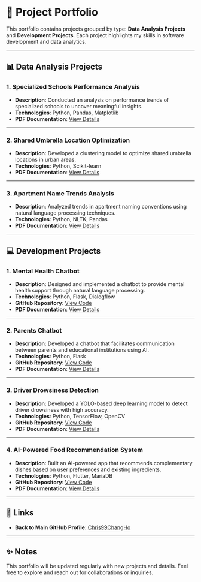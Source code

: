 # 📂 Project Portfolio

This portfolio contains projects grouped by type: **Data Analysis Projects** and **Development Projects**. Each project highlights my skills in software development and data analytics.

---

## 📊 Data Analysis Projects

### 1. **Specialized Schools Performance Analysis**
- **Description**: Conducted an analysis on performance trends of specialized schools to uncover meaningful insights.  
- **Technologies**: Python, Pandas, Matplotlib  
- **PDF Documentation**: [View Details](./1조_특성화중학교_데이터분석프로젝트.pdf)

---

### 2. **Shared Umbrella Location Optimization**
- **Description**: Developed a clustering model to optimize shared umbrella locations in urban areas.  
- **Technologies**: Python, Scikit-learn  
- **PDF Documentation**: [View Details](./3조_공유우산_데이터분석프로젝트.pdf)

---

### 3. **Apartment Name Trends Analysis**
- **Description**: Analyzed trends in apartment naming conventions using natural language processing techniques.  
- **Technologies**: Python, NLTK, Pandas  
- **PDF Documentation**: [View Details](./1조_아파트이름_데이터분석프로젝트.pdf)

---

## 💻 Development Projects

### 1. **Mental Health Chatbot**
- **Description**: Designed and implemented a chatbot to provide mental health support through natural language processing.  
- **Technologies**: Python, Flask, Dialogflow  
- **GitHub Repository**: [View Code](https://github.com/soneunrak/swproject10)  
- **PDF Documentation**: [View Details](./캡스톤디자인10팀_챗봇프로젝트.pdf)

---

### 2. **Parents Chatbot**
- **Description**: Developed a chatbot that facilitates communication between parents and educational institutions using AI.  
- **Technologies**: Python, Flask  
- **GitHub Repository**: [View Code](https://github.com/Chris99ChangHo/Parents_chatbot)  
- **PDF Documentation**: [View Details](./5조_투게덜래_챗봇프로젝트.pdf)

---

### 3. **Driver Drowsiness Detection**
- **Description**: Developed a YOLO-based deep learning model to detect driver drowsiness with high accuracy.  
- **Technologies**: Python, TensorFlow, OpenCV  
- **GitHub Repository**: [View Code](https://github.com/signife/driver-drowsiness-detection)  
- **PDF Documentation**: [View Details](./1조_ddd_딥러닝프로젝트.pdf)

---

### 4. **AI-Powered Food Recommendation System**
- **Description**: Built an AI-powered app that recommends complementary dishes based on user preferences and existing ingredients.  
- **Technologies**: Python, Flutter, MariaDB  
- **GitHub Repository**: [View Code](https://github.com/Chris99ChangHo/bapsim)  
- **PDF Documentation**: [View Details](./THE_FOOD_POWER_발표자료.pdf)

---

## 🔗 Links
- **Back to Main GitHub Profile**: [Chris99ChangHo](https://github.com/Chris99ChangHo)

---

## ✨ Notes
This portfolio will be updated regularly with new projects and details. Feel free to explore and reach out for collaborations or inquiries.
